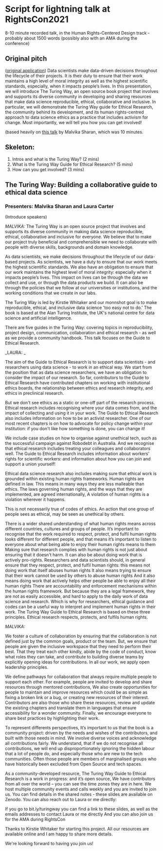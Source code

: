 # Script for lightning talk at RightsCon2021

8-10 minute recorded talk, in the Human Rights-Centered Design track - probably about 1500 words
(possibly also with an AMA during the conference)

## Original pitch
([original application](https://github.com/alan-turing-institute/the-turing-way/blob/main/conferences/abstracts/2021-01-RightsCon.md))
Data scientists make data-driven decisions throughout the lifecycle of their projects. 
It is their duty to ensure that their work maintains a high level of moral integrity as well as the highest scientific standards, especially, when it impacts people’s lives. 
In this presentation, we will introduce The Turing Way, an open source book project that involves and supports its diverse community in developing and sharing resources that make data science reproducible, ethical, collaborative and inclusive. 
In particular, we will demonstrate the Turing Way guide for Ethical Research, the community behind its development, and its human rights-centred approach to data science ethics as a practice that includes activism for change. 
Most importantly, we will tell you how you can get involved!

(based heavily on [this talk](https://zenodo.org/record/3968454#.YIA1Vmgo-i5) by Malvika Sharan, which was 10 minutes.

## Skeleton:
1. Intros and what is the Turing Way? (2 mins)
3. What is the Turing Way Guide for Ethical Research? (5 mins)
4. How can you get involved? (3 mins)

## The Turing Way: Building a collaborative guide to ethical data science
### Presenters: Malvika Sharan and Laura Carter

(Introduce speakers)

_MALVIKA:_
The Turing Way is an open source project that involves and supports its diverse community in making data science reproducible, ethical, collaborative and inclusive for everyone. We believe that to make our project truly beneficial and comprehensible we need to collaborate with people with diverse skills, backgrounds and domain knowledge.    

As data scientists, we make decisions throughout the lifecycle of our data-based projects. As scientists, we have a duty to ensure that our work meets the highest scientific standards. We also have an obligation to ensure that our work maintains the highest level of moral integrity: especially when it impacts people’s lives. This impact on lives can be through the data we collect and use, or through the data products we build. It can also be through the policies that we follow at our universities or institutions, and the working conditions that we create in our labs.

The Turing Way is led by Kirstie Whitaker and our monnshot goal is to make reproducible, ethical, and inclusive data science 'too easy not to do.' The book is based at the Alan Turing Institute, the UK's national centre for data science and artificial intelligence. 

There are five guides in the Turing Way: covering topics in reproducibility, project design, communication, collaboration and ethical research - as well as we provide a community handbook. This talk focuses on the Guide to Ethical Research.

_LAURA: _

The aim of the Guide to Ethical Research is to support data scientists - and researchers using data science - to work in an ethical way. We start from the position that as data science researchers, we have an obligation to consider the impact of our research. So far, contributors to the Guide to Ethical Research have contributed chapters on working with institutional ethics boards, the relationship between ethics and research integrity, and ethics in preclinical research.

But we don't see ethics as a static or one-off part of the research process. Ethical research includes recognising where your data comes from, and the impact of collecting and using it in your work. 
The Guide to Ethical Research also includes information on how to be an activist researcher. One of our most recent chapters is on how to advocate for policy change within your institution: if you don't like how something is done, you can change it! 

We include case studies on how to organise against unethical tech, such as the successful campaign against Robodebt in Australia. 
And we recognise that ethical research includes treating your colleagues and collaborators well. The Guide to Ethical Research includes information about workers’ rights for scientific workers: and information about how you can join and support a union yourself!

Ethical data science research also includes making sure that ethical work is grounded within existing human rights frameworks. 
Human rights are defined in law. 
This means in many ways they are less malleable than ethics.
The laws governing human rights, and the ways that they are implemented, are agreed internationally,
A violation of human rights is a violation wherever it happens. 

This is not necessarily true of codes of ethics. 
An action that one group of people sees as ethical, may be seen as unethical by others. 

There is a wider shared understanding of what human rights means across different countries, cultures and groups of people.
It’s important to recognise that the work required to respect, protect, and fulfil human rights looks different for different people, and that means it’s important to listen to everyone about what being able to enjoy their human rights means to them
Making sure that research complies with human rights is not just about ensuring that it doesn't harm. It can also be about doing work that is actively pro-rights.
Researchers and data scientists should, in general ensure that they respect, protect, and fulfil human rights: 
this means not doing work that itself abuses human rights
It also means trying to ensure that their work cannot be used by others to abuse human rights
And it also means doing work that actively helps other people be able to enjoy all their human rights
There are accountability and enforcement mechanisms within the human rights framework.
But because they are a legal framework, they are not as easily accessible, and hard to apply to the daily work of data science and research. Which is why for researchers, ethical guidance and codes can be a useful way to interpret and implement human rights in their work.
The Turing Way Guide to Ethical Research is based on these three principles. Ethical research respects, protects, and fulfils human rights. 

_MALVIKA:_

We foster a culture of collaboration by ensuring that the collaboration is not defined just by the common goals, product or the team. But, we ensure that people are given the inclusive workspace that they need to perform their best. That they treat each other kindly, abide by the code of conduct, know what roles they can take, and contribute to building diverse teams by explicitly opening ideas for contributions. In all our work, we apply open leadership principles.

We define pathways for collaboration that always require multiple people to support each other. For example, people are invited to develop and share resources through mentored contributions, 
We also create opportunities for people to maintain and improve resources which could be as simple as fixing a broken link or a bug, or creating new resources of their interest. Contributors are also those who share these resources, review and update the existing chapters and translate them in languages that ensure accessibility for a  wonder community. Finally, we encourage everyone to share best practices by highlighting their work.

To represent differents perspectives, It’s important to us that the book is a community project: driven by the needs and wishes of the contributors, and built with those needs in mind. We involve diverse voices and acknowledge all contributions fairly. We understand, that if we do not recognise all contributions, we will end up disproportionately ignoring the hidden labour that a lot of people do, and especially those who are new to the tech communities. Often those people are members of marginalised groups who have historically been excluded from Open Source and tech spaces. 

As a community-developed resource, The Turing Way Guide to Ethical Research is a work in progress: and it’s open source, We have contributors from all over the world – you can see the time zones they are in here. 
We host multiple community events and calls weekly and you are invited to join us. You can find details in the shared notes - these slides are available on Zenodo. You can also reach out to Laura or me directly: 

If you go to bit.ly/turingway you can find a link to these slides, as well as the emails addresses to contact Laura or me directly
And you can also join us for the AMA during RightsCon

Thanks to Kirstie Whitaker for starting this project.  All our resources are available online and I am happy to share more details.

We're looking forward to having you join us!

